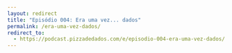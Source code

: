 ```yaml
---
layout: redirect
title: "Episódio 004: Era uma vez... dados"
permalink: /era-uma-vez-dados/
redirect_to:
  - https://podcast.pizzadedados.com/e/episodio-004-era-uma-vez-dados/
---
```

